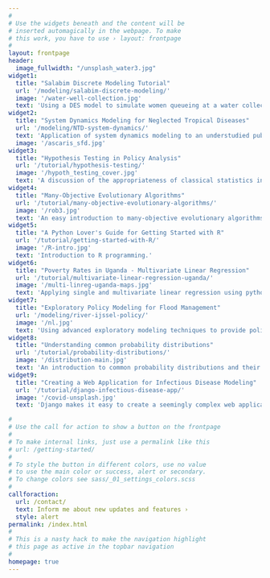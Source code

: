 ```yaml
---
#
# Use the widgets beneath and the content will be
# inserted automagically in the webpage. To make
# this work, you have to use › layout: frontpage
#
layout: frontpage
header:
  image_fullwidth: "/unsplash_water3.jpg"
widget1:
  title: "Salabim Discrete Modeling Tutorial"
  url: '/modeling/salabim-discrete-modeling/'
  image: '/water-well-collection.jpg'
  text: 'Using a DES model to simulate women queueing at a water collection point.'
widget2:
  title: "System Dynamics Modeling for Neglected Tropical Diseases"
  url: '/modeling/NTD-system-dynamics/'
  text: 'Application of system dynamics modeling to an understudied public health problem.'
  image: '/ascaris_sfd.jpg'
widget3:
  title: "Hypothesis Testing in Policy Analysis"
  url: '/tutorial/hypothesis-testing/'
  image: '/hypoth_testing_cover.jpg'
  text: 'A discussion of the appropriateness of classical statistics including hypothesis testing in complex policy analysis problems.'
widget4:
  title: "Many-Objective Evolutionary Algorithms"
  url: '/tutorial/many-objective-evolutionary-algorithms/'
  image: '/rob3.jpg'
  text: 'An easy introduction to many-objective evolutionary algorithms and what they mean for policy analysis.'
widget5:
  title: "A Python Lover's Guide for Getting Started with R"
  url: '/tutorial/getting-started-with-R/'
  image: '/R-intro.jpg'
  text: 'Introduction to R programming.'
widget6:
  title: "Poverty Rates in Uganda - Multivariate Linear Regression"
  url: '/tutorial/multivariate-linear-regression-uganda/'
  image: '/multi-linreg-uganda-maps.jpg'
  text: 'Applying single and multivariate linear regression using python to a global policy problem.'
widget7:
  title: "Exploratory Policy Modeling for Flood Management"
  url: '/modeling/river-ijssel-policy/'
  image: '/nl.jpg'
  text: 'Using advanced exploratory modeling techniques to provide policy support on a water management case study.'
widget8:
  title: "Understanding common probability distributions"
  url: '/tutorial/probability-distributions/'
  image: '/distribution-main.jpg'
  text: 'An introduction to common probability distributions and their visualization in Python using Seaborn.'
widget9:
  title: "Creating a Web Application for Infectious Disease Modeling"
  url: '/tutorial/django-infectious-disease-app/'
  image: '/covid-unsplash.jpg'
  text: 'Django makes it easy to create a seemingly complex web application with minimal setup.'

#
# Use the call for action to show a button on the frontpage
#
# To make internal links, just use a permalink like this
# url: /getting-started/
#
# To style the button in different colors, use no value
# to use the main color or success, alert or secondary.
# To change colors see sass/_01_settings_colors.scss
#
callforaction:
  url: /contact/
  text: Inform me about new updates and features ›
  style: alert
permalink: /index.html
#
# This is a nasty hack to make the navigation highlight
# this page as active in the topbar navigation
#
homepage: true
---
```


<!-- ![exploratory versus predictive modeling]({{site.baseurl}}/images/unsplashC2.jpg)
 -->
<!-- Exploratory Modeling Tips -->

